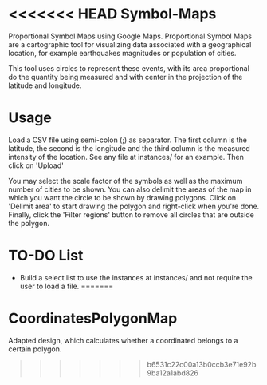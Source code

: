 <<<<<<< HEAD
Symbol-Maps
===========

Proportional Symbol Maps using Google Maps. Proportional Symbol Maps
are a cartographic tool for visualizing data associated with a
geographical location, for example earthquakes magnitudes or population of cities.

This tool uses circles to represent these events, with its area
proportional do the quantity being measured and with center in the
projection of the latitude and longitude.

Usage
=====

Load a CSV file using semi-colon (;) as separator. The first column is
the latitude, the second is the longitude and the third column is the
measured intensity of the location. See any file at instances/ for an example. Then click on 'Upload'

You may select the scale factor of the symbols as well as the maximum
number of cities to be shown. You can also delimit the areas of the
map in which you want the circle to be shown by drawing
polygons. Click on 'Delimit area' to start drawing the polygon and
right-click when you're done. Finally, click the 'Filter regions'
button to remove all circles that are outside the polygon.

TO-DO List
==========

* Build a select list to use the instances at instances/ and not require the user to load a file. 
=======
# CoordinatesPolygonMap
 Adapted design, which calculates whether a coordinated belongs to a certain polygon.
>>>>>>> b6531c22c00a13b0ccb3e71e92b9ba12a1abd826

